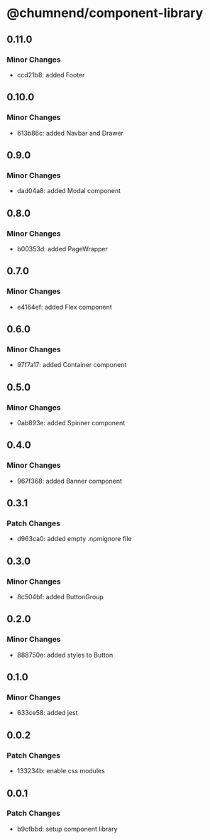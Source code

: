 # @chumnend/component-library

## 0.11.0

### Minor Changes

- ccd21b8: added Footer

## 0.10.0

### Minor Changes

- 613b86c: added Navbar and Drawer

## 0.9.0

### Minor Changes

- dad04a8: added Modal component

## 0.8.0

### Minor Changes

- b00353d: added PageWrapper

## 0.7.0

### Minor Changes

- e4164ef: added Flex component

## 0.6.0

### Minor Changes

- 97f7a17: added Container component

## 0.5.0

### Minor Changes

- 0ab893e: added Spinner component

## 0.4.0

### Minor Changes

- 967f368: added Banner component

## 0.3.1

### Patch Changes

- d963ca0: added empty .npmignore file

## 0.3.0

### Minor Changes

- 8c504bf: added ButtonGroup

## 0.2.0

### Minor Changes

- 888750e: added styles to Button

## 0.1.0

### Minor Changes

- 633ce58: added jest

## 0.0.2

### Patch Changes

- 133234b: enable css modules

## 0.0.1

### Patch Changes

- b9cfbbd: setup component library
